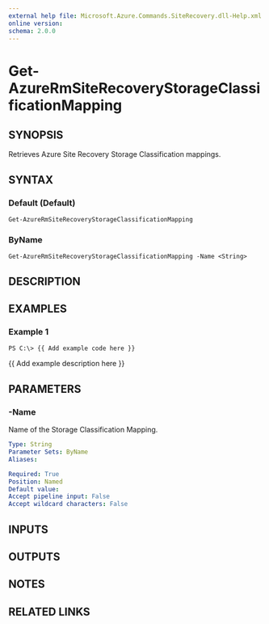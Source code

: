 ```yaml
---
external help file: Microsoft.Azure.Commands.SiteRecovery.dll-Help.xml
online version: 
schema: 2.0.0
---
```


# Get-AzureRmSiteRecoveryStorageClassificationMapping
## SYNOPSIS
Retrieves Azure Site Recovery Storage Classification mappings.

## SYNTAX

### Default (Default)
```
Get-AzureRmSiteRecoveryStorageClassificationMapping
```

### ByName
```
Get-AzureRmSiteRecoveryStorageClassificationMapping -Name <String>
```

## DESCRIPTION

## EXAMPLES

### Example 1
```
PS C:\> {{ Add example code here }}
```

{{ Add example description here }}

## PARAMETERS

### -Name
Name of the Storage Classification Mapping.

```yaml
Type: String
Parameter Sets: ByName
Aliases: 

Required: True
Position: Named
Default value: 
Accept pipeline input: False
Accept wildcard characters: False
```

## INPUTS

## OUTPUTS

## NOTES

## RELATED LINKS

